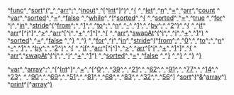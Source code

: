 ^[func](code: 'Token.Keyword.Declaration')^[ ](code: 'Token.Text')^[sort](code: 'Token.Name.Function')^[(](code: 'Token.Punctuation')^[\_](code: 'Token.Keyword.Constant')^[ ](code: 'Token.Text')^[arr](code: 'Token.Name')^[:](code: 'Token.Punctuation')^[ ](code: 'Token.Text')^[inout](code: 'Token.Keyword.Reserved')^[ ](code: 'Token.Text')^[\[](code: 'Token.Punctuation')^[Int](code: 'Token.Name.Builtin')^[\]](code: 'Token.Punctuation')^[)](code: 'Token.Punctuation')^[ ](code: 'Token.Text')^[{](code: 'Token.Punctuation')
^[  ](code: 'Token.Text')^[let](code: 'Token.Keyword.Declaration')^[ ](code: 'Token.Text')^[n](code: 'Token.Name.Variable')^[ ](code: 'Token.Text')^[=](code: 'Token.Punctuation')^[ ](code: 'Token.Text')^[arr](code: 'Token.Name')^[.](code: 'Token.Punctuation')^[count](code: 'Token.Name.Builtin.Pseudo')
^[  ](code: 'Token.Text')^[var](code: 'Token.Keyword.Declaration')^[ ](code: 'Token.Text')^[sorted](code: 'Token.Name.Variable')^[ ](code: 'Token.Text')^[=](code: 'Token.Punctuation')^[ ](code: 'Token.Text')^[false](code: 'Token.Keyword.Constant')
^[  ](code: 'Token.Text')^[while](code: 'Token.Keyword')^[ ](code: 'Token.Text')^[!](code: 'Token.Operator')^[sorted](code: 'Token.Name.Builtin.Pseudo')^[ ](code: 'Token.Text')^[{](code: 'Token.Punctuation')
^[    ](code: 'Token.Text')^[sorted](code: 'Token.Name.Builtin.Pseudo')^[ ](code: 'Token.Text')^[=](code: 'Token.Punctuation')^[ ](code: 'Token.Text')^[true](code: 'Token.Keyword.Constant')
^[    ](code: 'Token.Text')^[for](code: 'Token.Keyword')^[ ](code: 'Token.Text')^[i](code: 'Token.Name')^[ ](code: 'Token.Text')^[in](code: 'Token.Keyword')^[ ](code: 'Token.Text')^[stride](code: 'Token.Name.Builtin.Pseudo')^[(](code: 'Token.Punctuation')^[from](code: 'Token.Name')^[:](code: 'Token.Punctuation')^[ ](code: 'Token.Text')^[1](code: 'Token.Literal.Number.Integer')^[,](code: 'Token.Punctuation')^[ ](code: 'Token.Text')^[to](code: 'Token.Name')^[:](code: 'Token.Punctuation')^[ ](code: 'Token.Text')^[n](code: 'Token.Name')^[ ](code: 'Token.Text')^[\-](code: 'Token.Operator')^[ ](code: 'Token.Text')^[1](code: 'Token.Literal.Number.Integer')^[,](code: 'Token.Punctuation')^[ ](code: 'Token.Text')^[by](code: 'Token.Name')^[:](code: 'Token.Punctuation')^[ ](code: 'Token.Text')^[2](code: 'Token.Literal.Number.Integer')^[)](code: 'Token.Punctuation')^[ ](code: 'Token.Text')^[{](code: 'Token.Punctuation')
^[      ](code: 'Token.Text')^[if](code: 'Token.Keyword')^[ ](code: 'Token.Text')^[arr](code: 'Token.Name')^[\[](code: 'Token.Punctuation')^[i](code: 'Token.Name')^[\]](code: 'Token.Punctuation')^[ ](code: 'Token.Text')^[>](code: 'Token.Operator')^[ ](code: 'Token.Text')^[arr](code: 'Token.Name')^[\[](code: 'Token.Punctuation')^[i](code: 'Token.Name')^[ ](code: 'Token.Text')^[+](code: 'Token.Operator')^[ ](code: 'Token.Text')^[1](code: 'Token.Literal.Number.Integer')^[\]](code: 'Token.Punctuation')^[ ](code: 'Token.Text')^[{](code: 'Token.Punctuation')
^[        ](code: 'Token.Text')^[arr](code: 'Token.Name')^[.](code: 'Token.Punctuation')^[swapAt](code: 'Token.Name')^[(](code: 'Token.Punctuation')^[i](code: 'Token.Name')^[,](code: 'Token.Punctuation')^[ ](code: 'Token.Text')^[i](code: 'Token.Name')^[ ](code: 'Token.Text')^[+](code: 'Token.Operator')^[ ](code: 'Token.Text')^[1](code: 'Token.Literal.Number.Integer')^[)](code: 'Token.Punctuation')
^[        ](code: 'Token.Text')^[sorted](code: 'Token.Name.Builtin.Pseudo')^[ ](code: 'Token.Text')^[=](code: 'Token.Punctuation')^[ ](code: 'Token.Text')^[false](code: 'Token.Keyword.Constant')
^[      ](code: 'Token.Text')^[}](code: 'Token.Punctuation')
^[    ](code: 'Token.Text')^[}](code: 'Token.Punctuation')
^[    ](code: 'Token.Text')^[for](code: 'Token.Keyword')^[ ](code: 'Token.Text')^[i](code: 'Token.Name')^[ ](code: 'Token.Text')^[in](code: 'Token.Keyword')^[ ](code: 'Token.Text')^[stride](code: 'Token.Name.Builtin.Pseudo')^[(](code: 'Token.Punctuation')^[from](code: 'Token.Name')^[:](code: 'Token.Punctuation')^[ ](code: 'Token.Text')^[0](code: 'Token.Literal.Number.Integer')^[,](code: 'Token.Punctuation')^[ ](code: 'Token.Text')^[to](code: 'Token.Name')^[:](code: 'Token.Punctuation')^[ ](code: 'Token.Text')^[n](code: 'Token.Name')^[ ](code: 'Token.Text')^[\-](code: 'Token.Operator')^[ ](code: 'Token.Text')^[1](code: 'Token.Literal.Number.Integer')^[,](code: 'Token.Punctuation')^[ ](code: 'Token.Text')^[by](code: 'Token.Name')^[:](code: 'Token.Punctuation')^[ ](code: 'Token.Text')^[2](code: 'Token.Literal.Number.Integer')^[)](code: 'Token.Punctuation')^[ ](code: 'Token.Text')^[{](code: 'Token.Punctuation')
^[      ](code: 'Token.Text')^[if](code: 'Token.Keyword')^[ ](code: 'Token.Text')^[arr](code: 'Token.Name')^[\[](code: 'Token.Punctuation')^[i](code: 'Token.Name')^[\]](code: 'Token.Punctuation')^[ ](code: 'Token.Text')^[>](code: 'Token.Operator')^[ ](code: 'Token.Text')^[arr](code: 'Token.Name')^[\[](code: 'Token.Punctuation')^[i](code: 'Token.Name')^[ ](code: 'Token.Text')^[+](code: 'Token.Operator')^[ ](code: 'Token.Text')^[1](code: 'Token.Literal.Number.Integer')^[\]](code: 'Token.Punctuation')^[ ](code: 'Token.Text')^[{](code: 'Token.Punctuation')
^[        ](code: 'Token.Text')^[arr](code: 'Token.Name')^[.](code: 'Token.Punctuation')^[swapAt](code: 'Token.Name')^[(](code: 'Token.Punctuation')^[i](code: 'Token.Name')^[,](code: 'Token.Punctuation')^[ ](code: 'Token.Text')^[i](code: 'Token.Name')^[ ](code: 'Token.Text')^[+](code: 'Token.Operator')^[ ](code: 'Token.Text')^[1](code: 'Token.Literal.Number.Integer')^[)](code: 'Token.Punctuation')
^[        ](code: 'Token.Text')^[sorted](code: 'Token.Name.Builtin.Pseudo')^[ ](code: 'Token.Text')^[=](code: 'Token.Punctuation')^[ ](code: 'Token.Text')^[false](code: 'Token.Keyword.Constant')
^[      ](code: 'Token.Text')^[}](code: 'Token.Punctuation')
^[    ](code: 'Token.Text')^[}](code: 'Token.Punctuation')
^[  ](code: 'Token.Text')^[}](code: 'Token.Punctuation')
^[}](code: 'Token.Punctuation')

^[var](code: 'Token.Keyword.Declaration')^[ ](code: 'Token.Text')^[array](code: 'Token.Name.Variable')^[:](code: 'Token.Punctuation')^[ ](code: 'Token.Text')^[\[](code: 'Token.Punctuation')^[Int](code: 'Token.Name.Builtin')^[\]](code: 'Token.Punctuation')^[ ](code: 'Token.Text')^[=](code: 'Token.Punctuation')^[ ](code: 'Token.Text')^[\[](code: 'Token.Punctuation')^[0](code: 'Token.Literal.Number.Integer')^[,](code: 'Token.Punctuation')^[ ](code: 'Token.Text')^[39](code: 'Token.Literal.Number.Integer')^[,](code: 'Token.Punctuation')^[ ](code: 'Token.Text')^[21](code: 'Token.Literal.Number.Integer')^[,](code: 'Token.Punctuation')^[ ](code: 'Token.Text')^[62](code: 'Token.Literal.Number.Integer')^[,](code: 'Token.Punctuation')^[ ](code: 'Token.Text')^[91](code: 'Token.Literal.Number.Integer')^[,](code: 'Token.Punctuation')^[ ](code: 'Token.Text')^[77](code: 'Token.Literal.Number.Integer')^[,](code: 'Token.Punctuation')^[ ](code: 'Token.Text')^[14](code: 'Token.Literal.Number.Integer')^[,](code: 'Token.Punctuation')^[ ](code: 'Token.Text')^[23](code: 'Token.Literal.Number.Integer')^[,](code: 'Token.Punctuation')
^[  ](code: 'Token.Text')^[90](code: 'Token.Literal.Number.Integer')^[,](code: 'Token.Punctuation')^[ ](code: 'Token.Text')^[69](code: 'Token.Literal.Number.Integer')^[,](code: 'Token.Punctuation')^[ ](code: 'Token.Text')^[51](code: 'Token.Literal.Number.Integer')^[,](code: 'Token.Punctuation')^[ ](code: 'Token.Text')^[81](code: 'Token.Literal.Number.Integer')^[,](code: 'Token.Punctuation')^[ ](code: 'Token.Text')^[68](code: 'Token.Literal.Number.Integer')^[,](code: 'Token.Punctuation')^[ ](code: 'Token.Text')^[83](code: 'Token.Literal.Number.Integer')^[,](code: 'Token.Punctuation')^[ ](code: 'Token.Text')^[32](code: 'Token.Literal.Number.Integer')^[,](code: 'Token.Punctuation')^[ ](code: 'Token.Text')^[56](code: 'Token.Literal.Number.Integer')^[\]](code: 'Token.Punctuation')
^[sort](code: 'Token.Name.Builtin.Pseudo')^[(](code: 'Token.Punctuation')^[&](code: 'Token.Punctuation')^[array](code: 'Token.Name')^[)](code: 'Token.Punctuation')
^[print](code: 'Token.Name.Builtin.Pseudo')^[(](code: 'Token.Punctuation')^[array](code: 'Token.Name')^[)](code: 'Token.Punctuation')

